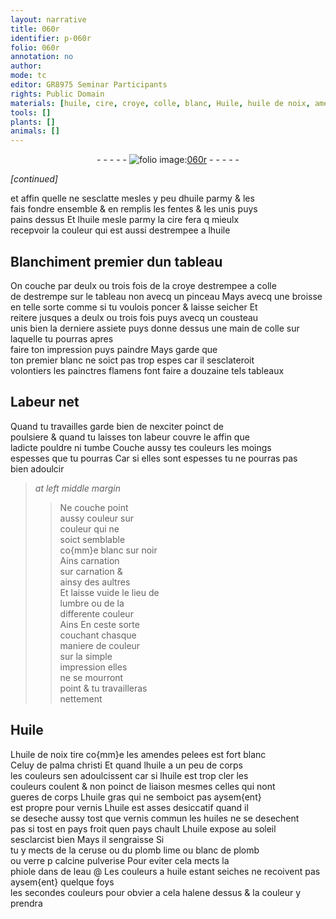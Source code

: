 ```yaml
---
layout: narrative
title: 060r
identifier: p-060r
folio: 060r
annotation: no
author:
mode: tc
editor: GR8975 Seminar Participants
rights: Public Domain
materials: [huile, cire, croye, colle, blanc, Huile, huile de noix, amendes pelees, palma christi, huile gras, huiles, ceruse, plomb, blanc de plomb, verre, eau]
tools: []
plants: []
animals: []
---
```


<div class="folio" align="center">- - - - - <a href="http://gallica.bnf.fr/ark:/12148/btv1b10500001g/f125.item" target="_blank"><img src="https://cu-mkp.github.io/2017-workshop-edition/assets/photo-icon.png" alt="folio image: " style="display:inline-block; margin-bottom:-3px;"/>060r</a> - - - - - </div>  
 
*[continued]*
  
et affin quelle ne sesclatte mesles y peu d<span class="m">huile</span> parmy & les<br/> fais fondre ensemble & en remplis les fentes & les unis puys<br/> pains dessus Et l<span class="m">huile</span> mesle parmy la <span class="m">cire</span> fera <span class="del">q</span> mieulx<br/> recepvoir la couleur qui est aussi destrempee a l<span class="m">huile</span>
 
 
  

## Blanchiment premier dun tableau

 
On couche par deulx ou trois fois de la <span class="m">croye</span> destrempee a <span class="m">colle</span><br/> <span class="add">de destrempe</span> sur le tableau non avecq un pinceau Mays avecq une broisse<br/> en telle sorte comme si tu voulois poncer & laisse seicher Et<br/> reitere jusques a deulx ou trois fois puys avecq un cousteau<br/> unis bien la derniere assiete <span class="add">puys donne dessus une main de <span class="m">colle</span></span> sur laquelle tu pourras apres<br/> faire ton impression puys paindre Mays garde que<br/> ton premier <span class="m">blanc</span> ne soict pas trop espes car il sesclateroit<br/> volontiers les <span class="pro">painctres</span> <span class="pl">flamens</span> font faire a douzaine tels tableaux
 
 
  

## Labeur net

 
Quand tu travailles garde bien de nexciter poinct de<br/> poulsiere & quand tu laisses ton labeur couvre le affin que<br/> ladicte pouldre ni tumbe Couche aussy tes couleurs les moings<br/> espesses que tu pourras Car si elles sont espesses tu ne pourras pas<br/> bien adoulcir
 
> *at left middle margin*
> 
> >   Ne couche point<br/> aussy couleur sur<br/> couleur qui ne<br/> soict semblable<br/> co{mm}e blanc sur noir<br/> Ains carnation<br/> sur carnation &<br/> ainsy des aultres<br/> Et laisse vuide le lieu de<br/> lumbre ou de la<br/> differente couleur<br/> <span class="del">Ains</span> En ceste sorte<br/> couchant chasque<br/> maniere de couleur<br/> sur la simple<br/> impression elles<br/> ne se mourront<br/> point & tu travailleras<br/> nettement
 
 
  

## <span class="m">Huile</span>

 
L<span class="m">huile de noix</span> tire co{mm}e les <span class="m">amendes pelees</span> est fort blanc<br/> Celuy de <span class="m">palma christi</span> Et quand l<span class="m">huile</span> a un peu de corps<br/> les couleurs sen adoulcissent car si l<span class="m">huile</span> est trop cler les<br/> couleurs coulent & non poinct de liaison mesmes celles qui nont<br/> gueres de corps L<span class="m">huile gras</span> qui ne semboict pas aysem{ent}<br/> est propre pour vernis L<span class="m">huile</span> est asses desiccatif quand il<br/> se deseche aussy tost que vernis commun les <span class="m">huiles</span> ne se desechent<br/> pas si tost en pays froit quen pays chault L<span class="m">huile</span> expose au soleil <br/> sesclarcist bien Mays il sengraisse Si<br/> tu y mects de la <span class="m">ceruse</span> ou du <span class="m">plomb</span> lime ou <span class="m">blanc de plomb</span><br/> ou <span class="m">verre</span> <span class="del">p</span> calcine pulverise Pour eviter cela mects la<br/> phiole dans de l<span class="m">eau</span>
 @
Les couleurs a huile estant seiches ne recoivent pas aysem{ent} quelque foys<br/> les secondes couleurs pour obvier a cela halene dessus & la couleur y<br/> prendra
 
